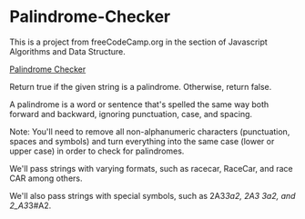# Palindrome-Checker

This is a project from freeCodeCamp.org in the section of Javascript Algorithms and Data Structure.

[Palindrome Checker](https://www.freecodecamp.org/learn/javascript-algorithms-and-data-structures/javascript-algorithms-and-data-structures-projects/palindrome-checker)

Return true if the given string is a palindrome. Otherwise, return false.

A palindrome is a word or sentence that's spelled the same way both forward and backward, ignoring punctuation, case, and spacing.

Note: You'll need to remove all non-alphanumeric characters (punctuation, spaces and symbols) and turn everything into the same case (lower or upper case) in order to check for palindromes.

We'll pass strings with varying formats, such as racecar, RaceCar, and race CAR among others.

We'll also pass strings with special symbols, such as 2A3*3a2, 2A3 3a2, and 2_A3*3#A2.
